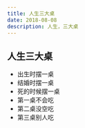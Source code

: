 ```yaml
---
title: 人生三大桌
date: 2018-08-08
description: 人生，三大桌
---
```



## 人生三大桌

<!-- more -->

- 出生时摆一桌
- 结婚时摆一桌
- 死的时候摆一桌
- 第一桌不会吃
- 第二桌没空吃
- 第三桌别人吃
